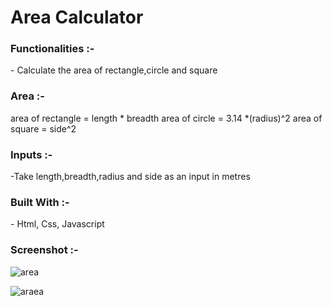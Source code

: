 <h1>Area Calculator</h1>




<h3>Functionalities :-</h3>
- Calculate the area of rectangle,circle and square



<h3>Area :-</h3>
area of rectangle = length * breadth
area of circle = 3.14 *(radius)^2
area of square = side^2



<h3>Inputs :-</h3>
-Take length,breadth,radius and side as an input in metres



<h3>Built With :-</h3>
- Html, Css, Javascript



<h3>Screenshot :-</h3>

![area](https://user-images.githubusercontent.com/88235823/167244213-ea9fe6a2-c417-4723-84c9-d7ff10c3b385.PNG)

![araea](https://user-images.githubusercontent.com/88235823/167244217-88d5bda9-1d1b-4dd9-9905-f2777b24862b.PNG)

